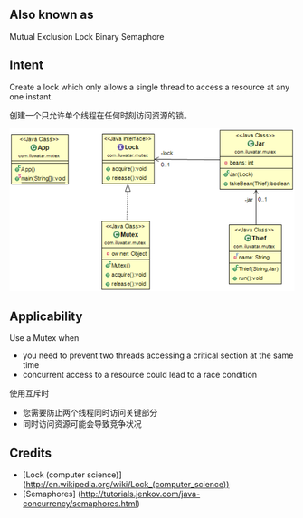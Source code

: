 
## Also known as
Mutual Exclusion Lock
Binary Semaphore

## Intent
Create a lock which only allows a single thread to access a resource at any one instant.

创建一个只允许单个线程在任何时刻访问资源的锁。

![alt text](./etc/mutex.png "Mutex")

## Applicability
Use a Mutex when

* you need to prevent two threads accessing a critical section at the same time
* concurrent access to a resource could lead to a race condition 

使用互斥时

* 您需要防止两个线程同时访问关键部分
* 同时访问资源可能会导致竞争状况

## Credits

* [Lock (computer science)] (http://en.wikipedia.org/wiki/Lock_(computer_science))
* [Semaphores] (http://tutorials.jenkov.com/java-concurrency/semaphores.html)
